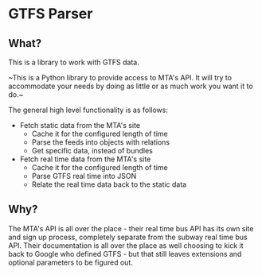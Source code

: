 # GTFS Parser

## What?
This is a library to work with GTFS data.

~This is a Python library to provide access to MTA's API. It will try to accommodate your needs by doing as little or as much work you want it to do.~

The general high level functionality is as follows:

- Fetch static data from the MTA's site
  - Cache it for the configured length of time
  - Parse the feeds into objects with relations
  - Get specific data, instead of bundles
- Fetch real time data from the MTA's site
  - Cache it for the configured length of time
  - Parse GTFS real time into JSON
  - Relate the real time data back to the static data

## Why?

The MTA's API is all over the place - their real time bus API has its own site and sign up process, completely separate from the subway real time bus API. Their documentation is all over the place as well choosing to kick it back to Google who defined GTFS - but that still leaves extensions and optional parameters to be figured out.
